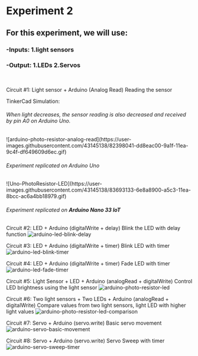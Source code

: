 <h1>Experiment 2</h1>
<h2>For this experiment, we will use:</h2>
  <h3>-Inputs: 1.light sensors</h3>
<h3>-Output: 1.LEDs     2.Servos</h3>
<br>


Circuit #1:
Light sensor + Arduino (Analog Read)
Reading the sensor

TinkerCad Simulation:
<h6>When light decreases, the sensor reading is also decreased and received by pin A0 on Arduino Uno.</h6> 
![arduino-photo-resistor-analog-read](https://user-images.githubusercontent.com/43145138/82398041-dd8eac00-9a1f-11ea-9c4f-df649609d6ec.gif)

<h6>Experiment replicated on Arduino Uno</h6>
![Uno-PhotoResistor-LED](https://user-images.githubusercontent.com/43145138/83693133-6e8a8900-a5c3-11ea-8bcc-ac6a4bb18979.gif)

<h6>Experiment replicated on <b>Arduino Nano 33 IoT</b></h6>



Circuit #2:
LED + Arduino (digitalWrite + delay)
Blink the LED with delay function
![arduino-led-blink-delay](https://user-images.githubusercontent.com/43145138/82398346-acfb4200-9a20-11ea-9128-5c9f08bcd24c.gif)


Circuit #3:
LED + Arduino (digitalWrite + timer)
Blink LED with timer
![arduino-led-blink-timer](https://user-images.githubusercontent.com/43145138/82398385-bdabb800-9a20-11ea-95e2-077c077e2b4c.gif)

Circuit #4:
LED + Arduino (digitalWrite + timer)
Fade LED with timer
![arduino-led-fade-timer](https://user-images.githubusercontent.com/43145138/82398417-ca301080-9a20-11ea-8326-2e4595bc1d7f.gif)

Circuit #5:
Light Sensor + LED + Arduino (analogRead + digitalWrite)
Control LED brightness using the light sensor
![arduino-photo-resistor-led](https://user-images.githubusercontent.com/43145138/82398147-1dee2a00-9a20-11ea-957c-f7c9f2909ec1.gif)


Circuit #6:
Two light sensors + Two LEDs + Arduino (analogRead + digitalWrite)
Compare values from two light sensors, light LED with higher light values
![arduino-photo-resistor-led-comparison](https://user-images.githubusercontent.com/43145138/82398214-44ac6080-9a20-11ea-8488-ce91c8a1c80a.gif)


Circuit #7:
Servo + Arduino (servo.write)
Basic servo movement
![arduino-servo-basic-movement](https://user-images.githubusercontent.com/43145138/82398275-79b8b300-9a20-11ea-8306-57a4f84201a7.gif)


Circuit #8:
Servo + Arduino (servo.write)
Servo Sweep with timer
![arduino-servo-sweep-timer](https://user-images.githubusercontent.com/43145138/82398480-f055b080-9a20-11ea-8bd1-cb1875648514.gif)


